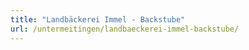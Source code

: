 ```yaml
---
title: "Landbäckerei Immel - Backstube"
url: /untermeitingen/landbaeckerei-immel-backstube/
---
```

